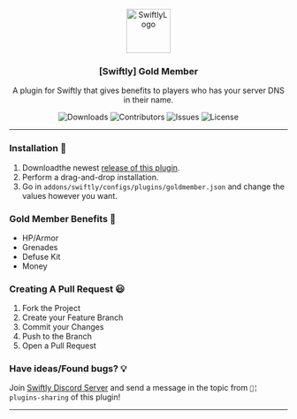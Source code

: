 <p align="center">
<a href="https://github.com/swiftly-solution/swiftly_goldmember">
<img src="https://cdn.swiftlycs2.net/swiftly-logo.png" alt="SwiftlyLogo" width="80" height="80">
</a>

  <h3 align="center">[Swiftly] Gold Member</h3>

  <p align="center">
    A plugin for Swiftly that gives benefits to players who has your server DNS in their name.
    <br/>
  </p>
</p>

<p align="center">
  <img src="https://img.shields.io/github/downloads/swiftly-solution/swiftly_goldmember/total" alt="Downloads"> 
  <img src="https://img.shields.io/github/contributors/swiftly-solution/swiftly_goldmember?color=dark-green" alt="Contributors">
  <img src="https://img.shields.io/github/issues/swiftly-solution/swiftly_goldmember" alt="Issues">
  <img src="https://img.shields.io/github/license/swiftly-solution/swiftly_goldmember" alt="License">
</p>

---

### Installation 👀

1. Downloadthe newest [release of this plugin](https://github.com/swiftly-solution/swiftly_goldmember/releases).
2. Perform a drag-and-drop installation.
3. Go in `addons/swiftly/configs/plugins/goldmember.json` and change the values however you want.

### Gold Member Benefits 🧐

- HP/Armor
- Grenades
- Defuse Kit
- Money

### Creating A Pull Request 😃

1. Fork the Project
2. Create your Feature Branch
3. Commit your Changes
4. Push to the Branch
5. Open a Pull Request

### Have ideas/Found bugs? 💡

Join [Swiftly Discord Server](https://swiftlycs2.net/discord) and send a message in the topic from `📕╎ plugins-sharing` of this plugin!

---
